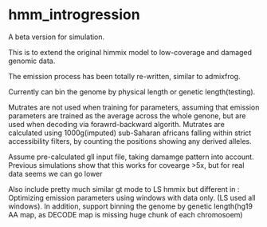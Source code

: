 # hmm_introgression
A beta version for simulation.

This is to extend the original himmix model to low-coverage and damaged genomic data.

The emission process has been totally re-written, similar to admixfrog.  

Currently can bin the genome by physical length or genetic length(testing).  

Mutrates are not used when training for parameters, assuming that emission parameters are trained as the average across the whole genone, but are used when decoding via forawrd-backward algorith. Mutrates are calculated using 1000g(imputed) sub-Saharan africans falling within strict accessibility filters, by counting the positions showing any derived alleles.  

Assume pre-calculated gll input file, taking damamge pattern into account.  
Previous simulations show that this works for covearge >5x, but for real data seems we can go lower 
 
Also include pretty much similar gt mode to LS hmmix but different in : Optimizing emission parameters using windows with data only. (LS used all windows). In addition, support binning the genome by genetic length(hg19 AA map, as DECODE map is missing huge chunk of each chromosoem)
